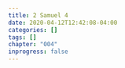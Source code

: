 ```yaml
---
title: 2 Samuel 4
date: 2020-04-12T12:42:08-04:00
categories: []
tags: []
chapter: "004"
inprogress: false
---
```


